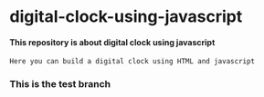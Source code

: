 # digital-clock-using-javascript

#### This repository is about digital clock using javascript

```
Here you can build a digital clock using HTML and javascript
```

### This is the test branch
